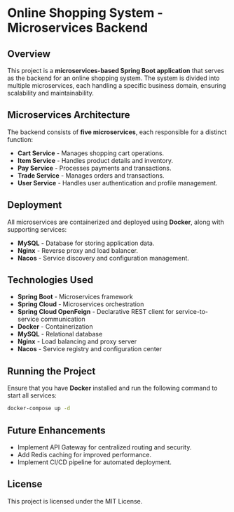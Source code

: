 # Online Shopping System - Microservices Backend

## Overview
This project is a **microservices-based Spring Boot application** that serves as the backend for an online shopping system. The system is divided into multiple microservices, each handling a specific business domain, ensuring scalability and maintainability.

## Microservices Architecture
The backend consists of **five microservices**, each responsible for a distinct function:
- **Cart Service** - Manages shopping cart operations.
- **Item Service** - Handles product details and inventory.
- **Pay Service** - Processes payments and transactions.
- **Trade Service** - Manages orders and transactions.
- **User Service** - Handles user authentication and profile management.

## Deployment
All microservices are containerized and deployed using **Docker**, along with supporting services:
- **MySQL** - Database for storing application data.
- **Nginx** - Reverse proxy and load balancer.
- **Nacos** - Service discovery and configuration management.

## Technologies Used
- **Spring Boot** - Microservices framework
- **Spring Cloud** - Microservices orchestration
- **Spring Cloud OpenFeign** - Declarative REST client for service-to-service communication
- **Docker** - Containerization
- **MySQL** - Relational database
- **Nginx** - Load balancing and proxy server
- **Nacos** - Service registry and configuration center

## Running the Project
Ensure that you have **Docker** installed and run the following command to start all services:
```sh
docker-compose up -d
```

## Future Enhancements
- Implement API Gateway for centralized routing and security.
- Add Redis caching for improved performance.
- Implement CI/CD pipeline for automated deployment.

## License
This project is licensed under the MIT License.

